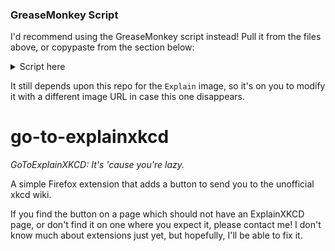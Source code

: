 
### GreaseMonkey Script

I'd recommend using the GreaseMonkey script instead! Pull it from the files above, or copypaste from the section below:

<details>

 <summary>Script here</summary>

```js
// ==UserScript==
// @name     	GoToExplainXKCD
// @version  	1.1
// @grant    	none
// ==/UserScript==

if (document.URL.includes("xkcd.com") && !document.URL.includes("explainxkcd")) {
  let current = [
      window.location.protocol,
      window.location.hostname,
      window.location.pathname
  ]
  console.log(current);

  if (current[1] !== "xkcd.com") {
    current[1] = current[1].slice(current[1].indexOf('.') + 1);
  }

  if  (isNumeric(current[2]) || !isNumeric(current[2]) && current[2] === "/") {

    let btn = document.createElement("div");

    btn.style.position = "fixed";
    btn.style.right = "20px";
    btn.style.bottom = "20px";
    btn.style.zIndex = "9999999999";

    let img = document.createElement("img");
    img.style.position = "relative";
    img.style.height = "48px";
    img.style.cursor = "pointer";
    img.src = browser.runtime.getURL("https://raw.githubusercontent.com/5ucur/go-to-explainxkcd/main/icons/explain.png");

    btn.appendChild(img);
    document.body.appendChild(btn);
    current.splice(1, 0, "//explain")

    btn.addEventListener("click", () => {
      window.open(current.join(""), '_blank').focus()
    })
    console.log(current.join(""));
  }

  function isNumeric(num){
      return !isNaN(num.slice(1,-1))
  }
}
```

</details>

It still depends upon this repo for the `Explain` image, so it's on you to modify it with a different image URL in case this one disappears.

# go-to-explainxkcd
*GoToExplainXKCD: It's 'cause you're lazy.*

 A simple Firefox extension that adds a button to send you to the unofficial xkcd wiki.

 If you find the button on a page which should not have an ExplainXKCD page, or don't find it on one where you expect it, please contact me! I don't know much about extensions just yet, but hopefully, I'll be able to fix it.
